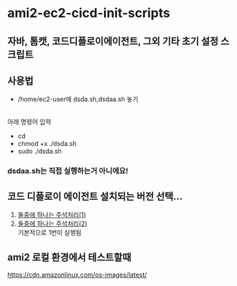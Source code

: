 # ami2-ec2-cicd-init-scripts
## 자바, 톰캣, 코드디플로이에이전트, 그외 기타 초기 설정 스크립트

## 사용법
- /home/ec2-user에 dsda.sh,dsdaa.sh 놓기


 </br> 아래 명령어 입력
- cd 
- chmod +x ./dsda.sh
- sudo ./dsda.sh
### dsdaa.sh는 직접 실행하는거 아니에요!

## 코드 디플로이 에이전트 설치되는 버전 선택...
1. [둘중에 하나는 주석처리(1)](https://github.com/nowon-kdt/ami2-ec2-cicd-init-scripts/blob/69f07e843057462df08cce5f09e326d4395e5c3a/sc/dsda.sh#L63)
2. [둘중에 하나는 주석처리(2)](https://github.com/nowon-kdt/ami2-ec2-cicd-init-scripts/blob/69f07e843057462df08cce5f09e326d4395e5c3a/sc/dsda.sh#L67)
</br> 기본적으로 1번이 실행됨

## ami2 로컬 환경에서 테스트할때
 https://cdn.amazonlinux.com/os-images/latest/
